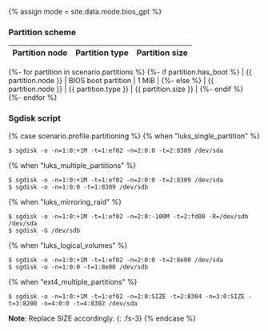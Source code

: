 {% assign mode = site.data.mode.bios_gpt %}

### Partition scheme

| Partition node       | Partition type       | Partition size       |
| :------------------- | :------------------- | :------------------- |
{%- for partition in scenario.partitions %}
  {%- if partition.has_boot %}
| {{ partition.node }} | BIOS boot partition  | 1 MiB                |
  {%- else %}
| {{ partition.node }} | {{ partition.type }} | {{ partition.size }} |
  {%- endif %}     
{%- endfor %}

### Sgdisk script

{% case scenario.profile.partitioning %}
  {% when "luks_single_partition" %}
```
$ sgdisk -o -n=1:0:+1M -t=1:ef02 -n=2:0:0 -t=2:8309 /dev/sda
```
  {% when "luks_multiple_partitions" %}
```
$ sgdisk -o -n=1:0:+1M -t=1:ef02 -n=2:0:0 -t=2:8309 /dev/sda
$ sgdisk -o -n=1:0:0 -t=1:8309 /dev/sdb
```
  {% when "luks_mirroring_raid" %}
```
$ sgdisk -o -n=1:0:+1M -t=1:ef02 -n=2:0:-100M -t=2:fd00 -R=/dev/sdb /dev/sda
$ sgdisk -G /dev/sdb
```
  {% when "luks_logical_volumes" %}
```
$ sgdisk -o -n=1:0:+1M -t=1:ef02 -n=2:0:0 -t=2:8e00 /dev/sda
$ sgdisk -o -n=1:0:0 -t=1:8e00 /dev/sdb
```
  {% when "ext4_multiple_partitions" %}
```
$ sgdisk -o -n=1:0:+1M -t=1:ef02 -n=2:0:SIZE -t=2:8304 -n=3:0:SIZE -t=3:8200 -n=4:0:0 -t=4:8302 /dev/sda
```
**Note**: Replace SIZE accordingly.
{: .fs-3}
{% endcase %}
